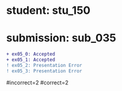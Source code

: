 # student: stu_150
# submission: sub_035

```diff
+ ex05_0: Accepted
+ ex05_1: Accepted
! ex05_2: Presentation Error
! ex05_3: Presentation Error
```
#incorrect=2
#correct=2
